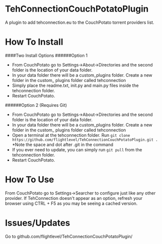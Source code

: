 TehConnectionCouchPotatoPlugin
==============================

A plugin to add tehconnection.eu to the CouchPotato torrent providers list.


How To Install
===========

####Two Install Options 
######Option 1
  - From CouchPotato go to Settings->About->Directories and the second folder is the location of your data folder.
  - In your data folder there will be a custom\_plugins folder. Create a new folder in the custom\_ plugins folder called tehconnection
  - Simply place the readme.txt, init.py and main.py files inside the tehconnection folder.
  - Restart CouchPotato.

######Option 2 (Requires Git)
  - From CouchPotato go to Settings->About->Directories and the second folder is the location of your data folder.
  - In your data folder there will be a custom\_plugins folder. Create a new folder in the custom\_ plugins folder called tehconnection
  - Open a terminal at the tehconnection folder. Run `git clone https://github.com/flightlevel/TehConnectionCouchPotatoPlugin.git .` *Note the space and dot after .git in the command
  - If you ever need to update, you can simply run `git pull` from the tehconnection folder.
  - Restart CouchPotato.


How To Use
===========
From CouchPotato go to Settings->Searcher to configure just like any other provider. If TehConnection doesn't appear as an option, refresh your browser using CTRL + F5 as you may be seeing a cached version.


Issues/Updates
===========
Go to github.com/flightlevel/TehConnectionCouchPotatoPlugin/
